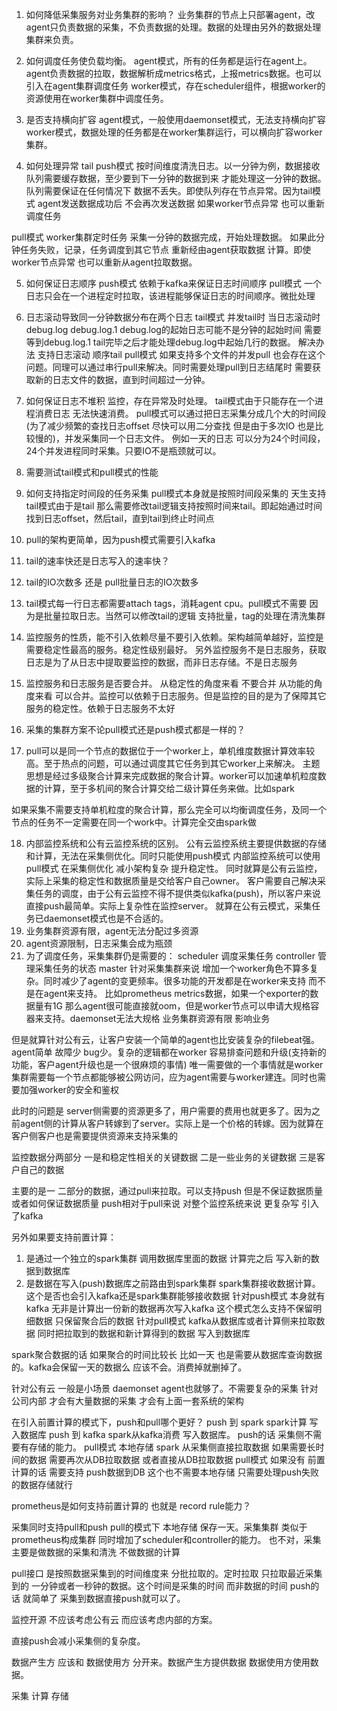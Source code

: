 
1. 如何降低采集服务对业务集群的影响？
业务集群的节点上只部署agent，改agent只负责数据的采集，不负责数据的处理。数据的处理由另外的数据处理集群来负责。

2. 如何调度任务使负载均衡。
agent模式，所有的任务都是运行在agent上。agent负责数据的拉取，数据解析成metrics格式，上报metrics数据。也可以引入在agent集群调度任务
worker模式，存在scheduler组件，根据worker的资源使用在worker集群中调度任务。

3. 是否支持横向扩容
agent模式，一般使用daemonset模式，无法支持横向扩容
worker模式，数据处理的任务都是在worker集群运行，可以横向扩容worker集群。

4. 如何处理异常
tail push模式 按时间维度清洗日志。以一分钟为例，数据接收队列需要缓存数据，至少要到下一分钟的数据到来 才能处理这一分钟的数据。
队列需要保证在任何情况下 数据不丢失。即使队列存在节点异常。因为tail模式 agent发送数据成功后 不会再次发送数据
如果worker节点异常 也可以重新调度任务

pull模式 worker集群定时任务 采集一分钟的数据完成，开始处理数据。
如果此分钟任务失败，记录，任务调度到其它节点 重新经由agent获取数据 计算。即使worker节点异常 也可以重新从agent拉取数据。

5. 如何保证日志顺序
push模式 依赖于kafka来保证日志时间顺序
pull模式 一个日志只会在一个进程定时拉取，该进程能够保证日志的时间顺序。微批处理

6. 日志滚动导致同一分钟数据分布在两个日志
tail模式 并发tail时 当日志滚动时 debug.log debug.log.1 debug.log的起始日志可能不是分钟的起始时间 需要等到debug.log.1 tail完毕之后才能处理debug.log中起始几行的数据。
解决办法 支持日志滚动 顺序tail
pull模式 如果支持多个文件的并发pull 也会存在这个问题。同理可以通过串行pull来解决。同时需要处理pull到日志结尾时 需要获取新的日志文件的数据，直到时间超过一分钟。

7. 如何保证日志不堆积
监控，存在异常及时处理。
tail模式由于只能存在一个进程消费日志 无法快速消费。
pull模式可以通过把日志采集分成几个大的时间段(为了减少频繁的查找日志offset 尽快可以用二分查找 但是由于多次IO 也是比较慢的)，并发采集同一个日志文件。
例如一天的日志 可以分为24个时间段，24个并发进程同时采集。只要IO不是瓶颈就可以。

8. 需要测试tail模式和pull模式的性能

9. 如何支持指定时间段的任务采集
pull模式本身就是按照时间段采集的 天生支持
tail模式由于是tail 那么需要修改tail逻辑支持按照时间来tail。即起始通过时间找到日志offset，然后tail，直到tail到终止时间点

10. pull的架构更简单，因为push模式需要引入kafka

11. tail的速率快还是日志写入的速率快？

12. tail的IO次数多 还是 pull批量日志的IO次数多

13. tail模式每一行日志都需要attach tags，消耗agent cpu。pull模式不需要 因为是批量拉取日志。当然可以修改tail的逻辑 支持批量，tag的处理在清洗集群

14. 监控服务的性质，能不引入依赖尽量不要引入依赖。架构越简单越好，监控是需要稳定性最高的服务。稳定性级别最好。
另外监控服务不是日志服务，获取日志是为了从日志中提取要监控的数据，而非日志存储。不是日志服务

15. 监控服务和日志服务是否要合并。
从稳定性的角度来看 不要合并
从功能的角度来看 可以合并。监控可以依赖于日志服务。但是监控的目的是为了保障其它服务的稳定性。依赖于日志服务不太好

16. 采集的集群方案不论pull模式还是push模式都是一样的？

17. pull可以是同一个节点的数据位于一个worker上，单机维度数据计算效率较高。至于热点的问题，可以通过调度其它任务到其它worker上来解决。
主题思想是经过多级聚合计算来完成数据的聚合计算。worker可以加速单机粒度数据的计算，至于多机间的聚合计算交给二级计算任务来做。比如spark

如果采集不需要支持单机粒度的聚合计算，那么完全可以均衡调度任务，及同一个节点的任务不一定需要在同一个work中。计算完全交由spark做

18. 内部监控系统和公有云监控系统的区别。
公有云监控系统主要提供数据的存储和计算，无法在采集侧优化。同时只能使用push模式
内部监控系统可以使用pull模式 在采集侧优化 减小架构复杂 提升稳定性。
同时就算是公有云监控，实际上采集的稳定性和数据质量是交给客户自己owner。
客户需要自己解决采集任务的调度，由于公有云监控不得不提供类似kafka(push)，所以客户来说直接push最简单。实际上复杂性在监控server。
就算在公有云模式，采集任务已daemonset模式也是不合适的。
  1. 业务集群资源有限，agent无法分配过多资源
  2. agent资源限制，日志采集会成为瓶颈
  3. 为了调度任务，采集集群仍是需要的：
    scheduler 调度采集任务
    controller 管理采集任务的状态
    master
  针对采集集群来说 增加一个worker角色不算多复杂。同时减少了agent的变更频率。很多功能的开发都是在worker来支持 而不是在agent来支持。
  比如prometheus metrics数据，如果一个exporter的数据量有1G 那么agent很可能直接就oom，但是worker节点可以申请大规格容器来支持。daemonset无法大规格 业务集群资源有限 影响业务
  
  但是就算针对公有云，让客户安装一个简单的agent也比安装复杂的filebeat强。agent简单 故障少 bug少。复杂的逻辑都在worker 容易排查问题和升级(支持新的功能，客户agent升级也是一个很麻烦的事情)
  唯一需要做的一个事情就是worker集群需要每一个节点都能够被公网访问，应为agent需要与worker建连。同时也需要加强worker的安全和鉴权
  
  此时的问题是 server侧需要的资源更多了，用户需要的费用也就更多了。因为之前agent侧的计算从客户转嫁到了server。实际上是一个价格的转嫁。因为就算在客户侧客户也是需要提供资源来支持采集的


监控数据分两部分 
一是和稳定性相关的关键数据
二是一些业务的关键数据
三是客户自己的数据

主要的是一 二部分的数据，通过pull来拉取。可以支持push 但是不保证数据质量 或者如何保证数据质量
push相对于pull来说 对整个监控系统来说 更复杂写 引入了kafka

另外如果要支持前置计算：
1. 是通过一个独立的spark集群 调用数据库里面的数据 计算完之后 写入新的数据到数据库
2. 是数据在写入(push)数据库之前路由到spark集群 spark集群接收数据计算。这个是否也会引入kafka还是spark集群能够接收数据
针对push模式 本身就有kafka 无非是计算出一份新的数据再次写入kafka 这个模式怎么支持不保留明细数据 只保留聚合后的数据
针对pull模式 kafka从数据库或者计算侧来拉取数据 同时把拉取到的数据和新计算得到的数据 写入到数据库

spark聚合数据的话 如果聚合的时间比较长 比如一天 也是需要从数据库查询数据的。kafka会保留一天的数据么 应该不会。消费掉就删掉了。

针对公有云 一般是小场景 daemonset agent也就够了。不需要复杂的采集
针对公司内部 才会有大量数据的采集 才会有上面一套系统的架构

在引入前置计算的模式下，push和pull哪个更好？
push 到 spark spark计算 写入数据库
push 到 kafka spark从kafka消费 写入数据库。
push的话 采集侧不需要有存储的能力。
pull模式 本地存储 spark 从采集侧直接拉取数据 如果需要长时间的数据 需要再次从DB拉取数据 或者直接从DB拉取数据
pull模式 如果没有 前置计算的话 需要支持 push数据到DB 这个也不需要本地存储 只需要处理push失败的数据存储就行

prometheus是如何支持前置计算的 也就是 record rule能力？

采集同时支持pull和push pull的模式下 本地存储 保存一天。采集集群 类似于prometheus构成集群 同时增加了scheduler和controller的能力。
也不对，采集主要是做数据的采集和清洗 不做数据的计算

pull接口 是按照数据采集到的时间维度来 分批拉取的。定时拉取 只拉取最近采集到的 一分钟或者一秒钟的数据。这个时间是采集的时间 而非数据的时间
push的话 就简单了 采集到数据直接push就可以了。


监控开源 不应该考虑公有云 而应该考虑内部的方案。

直接push会减小采集侧的复杂度。

数据产生方 应该和 数据使用方 分开来。数据产生方提供数据 数据使用方使用数据。

采集
计算
存储
